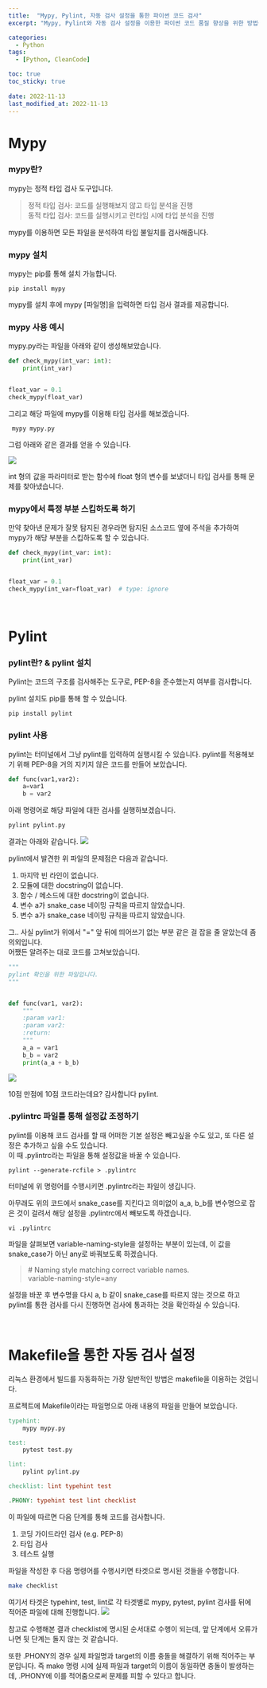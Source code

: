 ```yaml
---
title:  "Mypy, Pylint, 자동 검사 설정을 통한 파이썬 코드 검사"
excerpt: "Mypy, Pylint와 자동 검사 설정을 이용한 파이썬 코드 품질 향상을 위한 방법을 알아봅니다."

categories:
  - Python
tags:
  - [Python, CleanCode]

toc: true
toc_sticky: true
 
date: 2022-11-13
last_modified_at: 2022-11-13
---
```


# Mypy

### mypy란?
mypy는 정적 타입 검사 도구입니다.
> 정적 타입 검사: 코드를 실행해보지 않고 타입 분석을 진행  
동적 타입 검사: 코드를 실행시키고 런타임 시에 타입 분석을 진행

mypy를 이용하면 모든 파일을 분석하여 타입 불일치를 검사해줍니다.   

### mypy 설치
mypy는 pip를 통해 설치 가능합니다.  
```shell
pip install mypy
```

mypy를 설치 후에 mypy [파일명]을 입력하면 타입 검사 결과를 제공합니다.  

### mypy 사용 예시
mypy.py라는 파일을 아래와 같이 생성해보았습니다.
```python
def check_mypy(int_var: int):
    print(int_var)


float_var = 0.1
check_mypy(float_var)
```
그리고 해당 파일에 mypy를 이용해 타입 검사를 해보겠습니다.
```shell
 mypy mypy.py
```

그럼 아래와 같은 결과를 얻을 수 있습니다.

![](/assets/img/2022-11/2022-11-13-mypy_pylint_makefile/2022-11-13-mypy_pylint_makefile_1.png)

int 형의 값을 파라미터로 받는 함수에 float 형의 변수를 보냈더니 타입 검사를 통해 문제를 찾아냈습니다.

### mypy에서 특정 부분 스킵하도록 하기
만약 찾아낸 문제가 잘못 탐지된 경우라면 탐지된 소스코드 옆에 주석을 추가하여 mypy가 해당 부분을 스킵하도록 할 수 있습니다.  
```python
def check_mypy(int_var: int):
    print(int_var)


float_var = 0.1
check_mypy(int_var=float_var)  # type: ignore
```  
<br>  

# Pylint 

### pylint란? & pylint 설치
Pylint는 코드의 구조를 검사해주는 도구로, PEP-8을 준수했는지 여부를 검사합니다.

pylint 설치도 pip를 통해 할 수 있습니다.
```shell
pip install pylint
```

### pylint 사용
pylint는 터미널에서 그냥 pylint를 입력하여 실행시킬 수 있습니다.
pylint를 적용해보기 위해 PEP-8을 거의 지키지 않은 코드를 만들어 보았습니다.   
```python
def func(var1,var2):
    a=var1
    b = var2
```
아래 명령어로 해당 파일에 대한 검사를 실행하보겠습니다.  
```python
pylint pylint.py 
```

결과는 아래와 같습니다. 
![](/assets/img/2022-11/2022-11-13-mypy_pylint_makefile/2022-11-13-mypy_pylint_makefile_2.png)

pylint에서 발견한 위 파일의 문제점은 다음과 같습니다. 
1. 마지막 빈 라인이 없습니다.
2. 모듈에 대한 docstring이 없습니다.
3. 함수 / 메소드에 대한 docstring이 없습니다.
4. 변수 a가 snake_case 네이밍 규칙을 따르지 않았습니다.
4. 변수 a가 snake_case 네이밍 규칙을 따르지 않았습니다.

그.. 사실 pylint가 위에서 \"=\" 앞 뒤에 띄어쓰기 없는 부분 같은 걸 잡을 줄 알았는데 좀 의외입니다.  
어쨌든 알려주는 대로 코드를 고쳐보았습니다.  
```python
"""
pylint 확인을 위한 파일입니다.
"""


def func(var1, var2):
    """
    :param var1:
    :param var2:
    :return:
    """
    a_a = var1
    b_b = var2
    print(a_a + b_b)
```

![](/assets/img/2022-11/2022-11-13-mypy_pylint_makefile/2022-11-13-mypy_pylint_makefile_3.png)

10점 만점에 10점 코드라는데요? 감사합니다 pylint.

### .pylintrc 파일틀 통해 설정값 조정하기
pylint를 이용해 코드 검사를 할 때 어떠한 기본 설정은 빼고싶을 수도 있고, 또 다른 설정은 추가하고 싶을 수도 있습니다.  
이 때 .pylintrc라는 파일을 통해 설정값을 바꿀 수 있습니다.  
```shell
pylint --generate-rcfile > .pylintrc
```
터미널에 위 명령어를 수행시키면 .pylintrc라는 파일이 생깁니다.  

아무래도 위의 코드에서 snake_case를 지킨다고 의미없이 a_a, b_b를 변수명으로 잡은 것이 걸려서 해당 설정을 .pylintrc에서 빼보도록 하겠습니다. 

```shell
vi .pylintrc
```   
파일을 살펴보면 variable-naming-style을 설정하는 부분이 있는데, 이 값을 snake_case가 아닌 any로 바꿔보도록 하겠습니다.
>\# Naming style matching correct variable names.  
variable-naming-style=any

설정을 바꾼 후 변수명을 다시 a, b 같이 snake_case를 따르지 않는 것으로 하고 pylint를 통한 검사를 다시 진행하면 검사에 통과하는 것을 확인하실 수 있습니다. 

<br>

# Makefile을 통한 자동 검사 설정
리눅스 환경에서 빌드를 자동화하는 가장 일반적인 방법은 makefile을 이용하는 것입니다. 

프로젝트에 Makefile이라는 파일명으로 아래 내용의 파일을 만들어 보았습니다. 
```makefile
typehint:
	mypy mypy.py

test:
	pytest test.py

lint:
	pylint pylint.py

checklist: lint	typehint test

.PHONY: typehint test lint checklist

```
이 파일에 따르면 다음 단계를 통해 코드를 검사합니다. 
1. 코딩 가이드라인 검사 (e.g. PEP-8)
2. 타입 검사
3. 테스트 실행

파일을 작성한 후 다음 명령어를 수행시키면 타겟으로 명시된 것들을 수행합니다.  
```sh
make checklist  
```
여기서 타겟은 typehint, test, lint로 각 타겟별로 mypy, pytest, pylint 검사를 뒤에 적어준 파일에 대해 진행합니다. 
![](/assets/img/2022-11/2022-11-13-mypy_pylint_makefile/2022-11-13-mypy_pylint_makefile_4.png)

참고로 수행해본 결과 checklist에 명시된 순서대로 수행이 되는데, 앞 단계에서 오류가 나면 뒷 단계는 돌지 않는 것 같습니다.  

또한 .PHONY의 경우 실제 파일명과 target의 이름 충돌을 해결하기 위해 적어주는 부분입니다. 
즉 make 명령 시에 실제 파일과 target의 이름이 동일하면 충돌이 발생하는데, .PHONY에 이를 적어줌으로써 문제를 피할 수 있다고 합니다. 